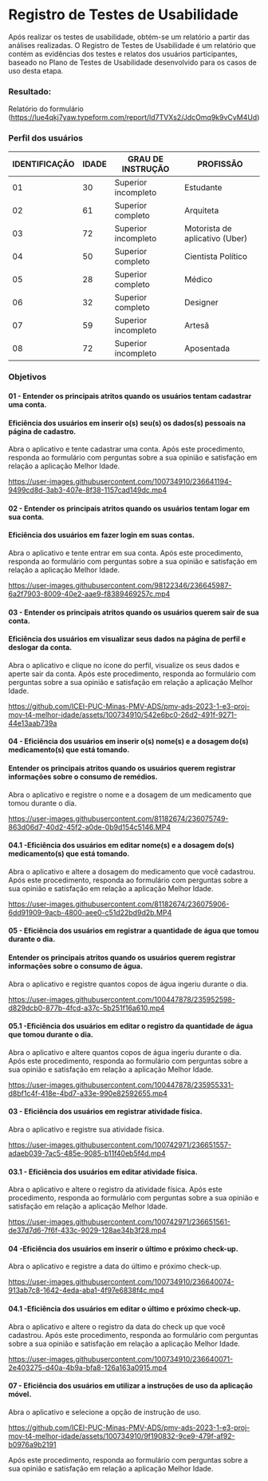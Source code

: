 # Registro de Testes de Usabilidade

Após realizar os testes de usabilidade, obtém-se um relatório a partir das análises realizadas. O Registro de Testes de Usabilidade é um relatório que contém as evidências dos testes e relatos dos usuários participantes, baseado no Plano de Testes de Usabilidade desenvolvido para os casos de uso desta etapa.

### Resultado:

Relatório do formulário 
(https://lue4qkj7yaw.typeform.com/report/ld7TVXs2/JdcOmq9k9vCyM4Ud)


<h3>Perfil dos usuários</h3>

|IDENTIFICAÇÃO | IDADE | GRAU DE INSTRUÇÃO     | PROFISSÃO                     |
|--------------|-------|-----------------------|-------------------------------|
| 01 |  30   |    Superior incompleto    |     Estudante            |
| 02 | 61 |  Superior completo     | Arquiteta |   
| 03 |  72  | Superior incompleto |  Motorista de aplicativo (Uber)   |
| 04 | 50   | Superior completo  |  Cientista Político     |
| 05| 28 | Superior completo   | Médico |
| 06 | 32  | Superior completo   | Designer |
| 07 | 59 | Superior incompleto   | Artesã |
| 08 | 72| Superior incompleto  |Aposentada |


<h3>Objetivos</h3>

<h4> 01 - Entender os principais atritos quando os usuários tentam cadastrar uma conta.</h4>

<h4> Eficiência dos usuários em inserir o(s) seu(s) os dados(s) pessoais na página de cadastro.</h4>

Abra o aplicativo e tente cadastrar uma conta. Após este procedimento, responda ao formulário com perguntas sobre a sua opinião e satisfação em relação a aplicação Melhor Idade.

https://user-images.githubusercontent.com/100734910/236641194-9499cd8d-3ab3-407e-8f38-1157cad149dc.mp4


<h4> 02 - Entender os principais atritos quando os usuários tentam logar em sua conta.</h4>
<h4>Eficiência dos usuários em fazer login em suas contas.</h4>

Abra o aplicativo e tente entrar em sua conta. Após este procedimento, responda ao formulário com perguntas sobre a sua opinião e satisfação em relação a aplicação Melhor Idade.


https://user-images.githubusercontent.com/98122346/236645987-6a2f7903-8009-40e2-aae9-f8389469257c.mp4


<h4> 03 - Entender os principais atritos quando os usuários querem sair de sua conta.</h4>
<h4> Eficiência dos usuários em visualizar seus dados na página de perfil e deslogar da conta.</h4>

Abra o aplicativo e clique no ícone do perfil, visualize os seus dados e aperte sair da conta. Após este procedimento, responda ao formulário com perguntas sobre a sua opinião e satisfação em relação a aplicação Melhor Idade.

https://github.com/ICEI-PUC-Minas-PMV-ADS/pmv-ads-2023-1-e3-proj-mov-t4-melhor-idade/assets/100734910/542e6bc0-26d2-491f-9271-44e13aab739a

<h4> 04 - Eficiência dos usuários em inserir o(s) nome(s) e a dosagem do(s) medicamento(s) que está tomando.</h4>
<h4> Entender os principais atritos quando os usuários querem registrar informações sobre o consumo de remédios.</h4>

Abra o aplicativo e registre o nome e a dosagem de um medicamento que tomou durante o dia.

https://user-images.githubusercontent.com/81182674/236075749-863d06d7-40d2-45f2-a0de-0b9d154c5146.MP4

<h4> 04.1 -Eficiência dos usuários em editar nome(s) e a dosagem do(s) medicamento(s) que está tomando.</h4>

Abra o aplicativo e altere a dosagem do medicamento que você cadastrou. Após este procedimento, responda ao formulário com perguntas sobre a sua opinião e satisfação em relação a aplicação Melhor Idade.

https://user-images.githubusercontent.com/81182674/236075906-6dd91909-9acb-4800-aee0-c51d22bd9d2b.MP4

<h4> 05 - Eficiência dos usuários em registrar a quantidade de água que tomou durante o dia.</h4>
<h4> Entender os principais atritos quando os usuários querem registrar informações sobre o consumo de água.</h4>

Abra o aplicativo e registre quantos copos de água ingeriu durante o dia.

https://user-images.githubusercontent.com/100447878/235952598-d829dcb0-877b-4fcd-a37c-5b251f16a610.mp4

<h4> 05.1 -Eficiência dos usuários em editar o registro da quantidade de água que tomou durante o dia.</h4>

Abra o aplicativo e altere quantos copos de água ingeriu durante o dia. Após este procedimento, responda ao formulário com perguntas sobre a sua opinião e satisfação em relação a aplicação Melhor Idade.

https://user-images.githubusercontent.com/100447878/235955331-d8bf1c4f-418e-4bd7-a33e-990e82592655.mp4


<h4> 03 - Eficiência dos usuários em registrar atividade física.</h4>

Abra o aplicativo e registre sua atividade física.


https://user-images.githubusercontent.com/100742971/236651557-adaeb039-7ac5-485e-9085-b11f40eb5f4d.mp4




<h4> 03.1 - Eficiência dos usuários em editar atividade física.</h4>

Abra o aplicativo e altere o registro da atividade física. Após este procedimento, responda ao formulário com perguntas sobre a sua opinião e satisfação em relação a aplicação Melhor Idade.




https://user-images.githubusercontent.com/100742971/236651561-de37d7d6-7f6f-433c-9029-128ae34b3f28.mp4






<h4> 04 -Eficiência dos usuários em inserir o último e próximo check-up.</h4>

Abra o aplicativo e registre a data do último e próximo check-up.

https://user-images.githubusercontent.com/100734910/236640074-913ab7c8-1642-4eda-aba1-4f97e6838f4c.mp4



<h4> 04.1 -Eficiência dos usuários em editar o último e próximo check-up.</h4>

Abra o aplicativo e altere o registro da data do check up que você cadastrou. Após este procedimento, responda ao formulário com perguntas sobre a sua opinião e satisfação em relação a aplicação Melhor Idade.

https://user-images.githubusercontent.com/100734910/236640071-2e403275-d40a-4b9a-bfa8-126a163a0915.mp4




<h4> 07 - Eficiência dos usuários em utilizar a instruções de uso da aplicação móvel.</h4>

Abra o aplicativo e selecione a opção de instrução de uso.



https://github.com/ICEI-PUC-Minas-PMV-ADS/pmv-ads-2023-1-e3-proj-mov-t4-melhor-idade/assets/100734910/9f190832-9ce9-479f-af92-b0976a9b2191



Após este procedimento, responda ao formulário com perguntas sobre a sua opinião e satisfação em relação a aplicação Melhor Idade.
